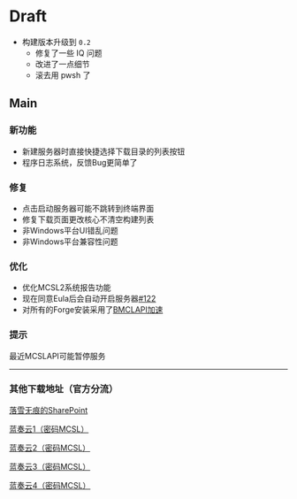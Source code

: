 # Draft

- 构建版本升级到 `0.2`
  - 修复了一些 IQ 问题
  - 改进了一点细节
  - 滚去用 pwsh 了

## Main

### 新功能  

- 新建服务器时直接快捷选择下载目录的列表按钮  
- 程序日志系统，反馈Bug更简单了  

### 修复  

- 点击启动服务器可能不跳转到终端界面  
- 修复下载页面更改核心不清空构建列表  
- 非Windows平台UI错乱问题  
- 非Windows平台兼容性问题  

### 优化  

- 优化MCSL2系统报告功能  
- 现在同意Eula后会自动开启服务器[#122](https://github.com/MCSLTeam/MCSL2/pull/122)
- 对所有的Forge安装采用了[BMCLAPI加速](https://bmclapidoc.bangbang93.com/)

### 提示  

最近MCSLAPI可能暂停服务
___

### 其他下载地址（官方分流）

[落雪无痕的SharePoint](https://lxhtt-my.sharepoint.com/:f:/g/personal/lxhtt_lxhtt_onmicrosoft_com/Er2XmdrCZkZGhXrk7EB2eyABTsO2Jfwbq3OYsdGkjUtMRA?e=DNjfA8)

[蓝奏云1（密码MCSL）](https://lxht.lanzoum.com/b01edy9tg)

[蓝奏云2（密码MCSL）](https://lxht.lanzoux.com/b01edy9tg)

[蓝奏云3（密码MCSL）](https://lxht.lanzoug.com/b01edy9tg)

[蓝奏云4（密码MCSL）](https://lxht.lanzoub.com/b01edy9tg)
